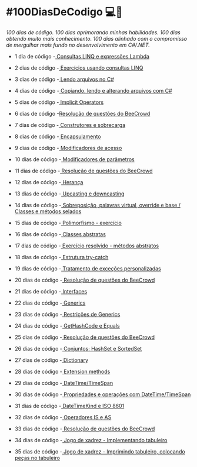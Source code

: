 # **#100DiasDeCodigo 💻📖**

*100 dias de código. 100 dias aprimorando minhas habilidades. 100 dias obtendo muito mais conhecimento. 100 dias alinhado com o compromisso de mergulhar mais fundo no desenvolvimento em C#/.NET.* 

* 1 dia de código -<a href="https://github.com/wilgoncalves/100DiasDeCodigo/blob/master/1DiaDeCodigo/1DiaDeCodigo/Program.cs"> Consultas LINQ e expressões Lambda</a>

* 2 dias de código -<a href="https://github.com/wilgoncalves/100DiasDeCodigo/blob/master/2DiasDeCodigo/2DiasDeCodigo/Program.cs"> Exercícios usando consultas LINQ</a>

* 3 dias de código -<a href="https://github.com/wilgoncalves/100DiasDeCodigo/blob/master/3DiasDeCodigo/3DiasDeCodigo/Program.cs"> Lendo arquivos no C#</a>

* 4 dias de código -<a href="https://github.com/wilgoncalves/100DiasDeCodigo/blob/master/4DiasDeCodigo/4DiasDeCodigo/Program.cs"> Copiando, lendo e alterando arquivos com C#</a>

* 5 dias de código -<a href="https://github.com/wilgoncalves/100DiasDeCodigo/blob/master/%23100DiasDeCodigo/5DiasDeCodigo/5DiasDeCodigo/Program.cs"> Implicit Operators</a>

* 6 dias de código -<a href="https://github.com/wilgoncalves/100DiasDeCodigo/blob/master/%23100DiasDeCodigo/6DiasDeCodigo/6DiasDeCodigo/Program.cs">Resolução de questões do BeeCrowd</a>

* 7 dias de código -<a href="https://github.com/wilgoncalves/100DiasDeCodigo/blob/master/%23100DiasDeCodigo/7DiasDeCodigo/7DiasDeCodigo/Program.cs"> Construtores e sobrecarga</a>

* 8 dias de código -<a href="https://github.com/wilgoncalves/100DiasDeCodigo/blob/master/%23100DiasDeCodigo/8DiasDeCodigo/8DiasDeCodigo/Produto.cs"> Encapsulamento</a>

* 9 dias de código -<a href="https://github.com/wilgoncalves/100DiasDeCodigo/blob/master/%23100DiasDeCodigo/9DiasDeCodigo/9DiasDeCodigo/Program.cs"> Modificadores de acesso</a>

* 10 dias de código -<a href="https://github.com/wilgoncalves/100DiasDeCodigo/blob/master/%23100DiasDeCodigo/10DiasDeCodigo/10DiasDeCodigo/Program.cs"> Modificadores de parâmetros</a>

* 11 dias de código -<a href="https://github.com/wilgoncalves/100DiasDeCodigo/blob/master/%23100DiasDeCodigo/11DiasDeCodigo/11DiasDeCodigo/Program.cs"> Resolução de questões do BeeCrowd</a>

* 12 dias de código -<a href="https://github.com/wilgoncalves/100DiasDeCodigo/blob/master/%23100DiasDeCodigo/12DiasDeCodigo/12DiasDeCodigo/Entities/Account.cs"> Herança</a>

* 13 dias de código -<a href="https://github.com/wilgoncalves/100DiasDeCodigo/blob/master/%23100DiasDeCodigo/12DiasDeCodigo/12DiasDeCodigo/Program.cs"> Upcasting e downcasting</a>

* 14 dias de código -<a href="https://github.com/wilgoncalves/100DiasDeCodigo/blob/master/%23100DiasDeCodigo/12DiasDeCodigo/12DiasDeCodigo/Entities/SavingsAccount.cs"> Sobreposição, palavras virtual, override e base / Classes e métodos selados</a>

* 15 dias de código -<a href="https://github.com/wilgoncalves/100DiasDeCodigo/blob/master/%23100DiasDeCodigo/15DiasDeCodigo/15DiasDeCodigo/Program.cs"> Polimorfismo - exercício</a>

* 16 dias de código -<a href="https://github.com/wilgoncalves/100DiasDeCodigo/blob/master/%23100DiasDeCodigo/16DiasDeCodigo/16DiasDeCodigo/Entities/Account.cs"> Classes abstratas</a>

* 17 dias de código -<a href="https://github.com/wilgoncalves/100DiasDeCodigo/blob/master/%23100DiasDeCodigo/17DiasDeCodigo/17DiasDeCodigo/Program.cs"> Exercício resolvido - métodos abstratos</a>

* 18 dias de código -<a href="https://github.com/wilgoncalves/100DiasDeCodigo/blob/master/%23100DiasDeCodigo/18DiasDeCodigo/18DiasDeCodigo/Program.cs"> Estrutura try-catch</a>

* 19 dias de código -<a href="https://github.com/wilgoncalves/100DiasDeCodigo/blob/master/%23100DiasDeCodigo/19DiasDeCodigo/19DiasDeCodigo/Program.cs"> Tratamento de exceções personalizadas</a>

* 20 dias de código -<a href="https://github.com/wilgoncalves/100DiasDeCodigo/blob/master/%23100DiasDeCodigo/20DiasDeCodigo/20DiasDeCodigo/Program.cs">
Resolução de questões do BeeCrowd</a>

* 21 dias de código -<a href="https://github.com/wilgoncalves/100DiasDeCodigo/blob/master/%23100DiasDeCodigo/21DiasDeCodigo/21DiasDeCodigo/Program.cs"> Interfaces</a>

* 22 dias de código -<a href="https://github.com/wilgoncalves/100DiasDeCodigo/blob/master/%23100DiasDeCodigo/22DiasDeCodigo/22DiasDeCodigo/Program.cs"> Generics</a>

* 23 dias de código -<a href="https://github.com/wilgoncalves/100DiasDeCodigo/blob/master/%23100DiasDeCodigo/23DiasDeCodigo/23DiasDeCodigo/Services/CalculationService.cs"> Restrições de Generics</a>

* 24 dias de código -<a href="https://github.com/wilgoncalves/100DiasDeCodigo/blob/master/%23100DiasDeCodigo/24DiasDeCodigo/24DiasDeCodigo/Program.cs"> GetHashCode e Equals</a>

* 25 dias de código -<a href="https://github.com/wilgoncalves/100DiasDeCodigo/blob/master/%23100DiasDeCodigo/25DiasDeCodigo/25DiasDeCodigo/Program.cs"> Resolução de questões do BeeCrowd</a>

* 26 dias de código -<a href="https://github.com/wilgoncalves/100DiasDeCodigo/blob/master/%23100DiasDeCodigo/26DiasDeCodigo/26DiasDeCodigo/Program.cs"> Conjuntos: HashSet e SortedSet</a>

* 27 dias de código -<a href="https://github.com/wilgoncalves/100DiasDeCodigo/blob/master/%23100DiasDeCodigo/27DiasDeCodigo/27DiasDeCodigo/Program.cs"> Dictionary</a>

* 28 dias de código -<a href="https://github.com/wilgoncalves/100DiasDeCodigo/blob/master/%23100DiasDeCodigo/28DiasDeCodigo/28DiasDeCodigo/Program.cs"> Extension methods</a>

* 29 dias de código -<a href="https://github.com/wilgoncalves/100DiasDeCodigo/blob/master/%23100DiasDeCodigo/29DiasDeCodigo/29DiasDeCodigo/Program.cs"> DateTime/TimeSpan</a>

* 30 dias de código -<a href="https://github.com/wilgoncalves/100DiasDeCodigo/blob/master/%23100DiasDeCodigo/30DiasDeCodigo/30DiasDeCodigo/Program.cs"> Propriedades e operações com DateTime/TimeSpan</a>

* 31 dias de código -<a href="https://github.com/wilgoncalves/100DiasDeCodigo/blob/master/%23100DiasDeCodigo/31DiasDeCodigo/31DiasDeCodigo/Program.cs"> DateTimeKind e ISO 8601</a>

* 32 dias de código -<a href="https://github.com/wilgoncalves/100DiasDeCodigo/blob/master/%23100DiasDeCodigo/32DiasDeCodigo/32DiasDeCodigo/Program.cs"> Operadores IS e AS</a>

* 33 dias de código -<a href="https://github.com/wilgoncalves/100DiasDeCodigo/blob/master/%23100DiasDeCodigo/33DiasDeCodigo/33DiasDeCodigo/Program.cs"> Resolução de questões do BeeCrowd</a>

* 34 dias de código -<a href="https://github.com/wilgoncalves/100DiasDeCodigo/tree/master/%23100DiasDeCodigo/xadrez-console/xadrez-console/tabuleiro"> Jogo de xadrez - Implementando tabuleiro</a>

* 35 dias de código -<a href="https://github.com/wilgoncalves/100DiasDeCodigo/blob/master/%23100DiasDeCodigo/xadrez-console/xadrez-console/Tela.cs"> Jogo de xadrez - Imprimindo tabuleiro, colocando peças no tabuleiro</a>